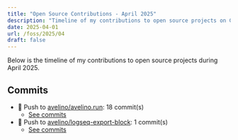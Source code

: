 ```yaml
---
title: "Open Source Contributions - April 2025"
description: "Timeline of my contributions to open source projects on GitHub during April 2025."
date: 2025-04-01
url: /foss/2025/04
draft: false
---
```


Below is the timeline of my contributions to open source projects during April 2025.

## Commits

- 🔨 Push to [avelino/avelino.run](https://github.com/avelino/avelino.run): 18 commit(s)
  - [See commits](https://github.com/avelino/avelino.run/commits?author=avelino&since=2025-04-01T00:00:00Z&until=2025-04-30T23:59:59Z)
- 🔨 Push to [avelino/logseq-export-block](https://github.com/avelino/logseq-export-block): 1 commit(s)
  - [See commits](https://github.com/avelino/logseq-export-block/commits?author=avelino&since=2025-04-01T00:00:00Z&until=2025-04-30T23:59:59Z)

